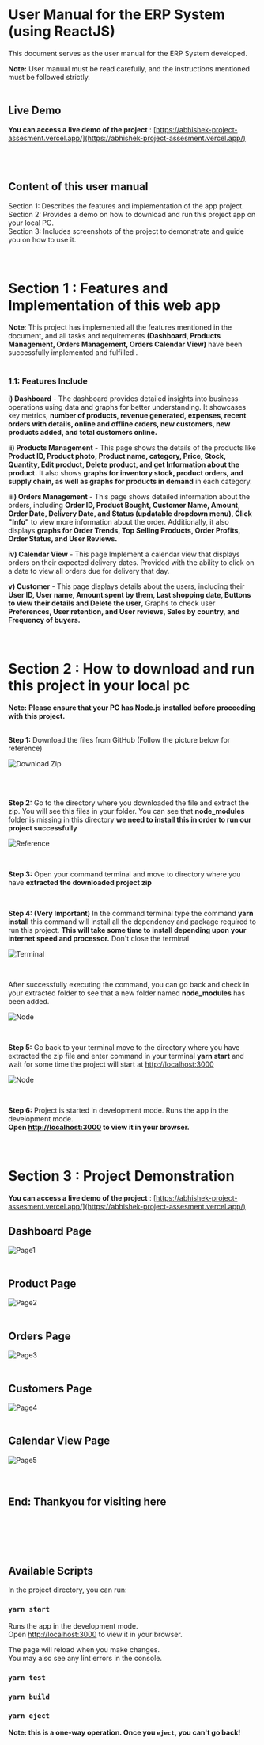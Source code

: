 # User Manual for the ERP System (using ReactJS)

This document serves as the user manual for the ERP System developed.

**Note:** User manual must be read carefully, and the instructions mentioned must be followed strictly.
<br/><br/>

## Live Demo

**You can access a live demo of the project** : [https://abhishek-project-assesment.vercel.app/](https://abhishek-project-assesment.vercel.app/) 

<br/><br/>


## Content of this user manual

Section 1: Describes the features and implementation of the app project.  
Section 2: Provides a demo on how to download and run this project app on your local PC.  
Section 3: Includes screenshots of the project to demonstrate and guide you on how to use it.
<br/><br/><br/>

# Section 1 : Features and Implementation of this web app 

**Note**: This project has implemented all the features mentioned in the document, and all tasks and requirements **(Dashboard, Products Management, Orders Management, Orders Calendar View)** have been successfully implemented and fulfilled .
<br/><br/>

### 1.1: Features Include

**i) Dashboard** - The dashboard provides detailed insights into business operations using data and graphs for better understanding. It showcases key metrics, **number of products, revenue generated, expenses, recent orders with details, online and offline orders, new customers, new products added, and total customers online.**

**ii) Products Management** - This page shows the details of the products like **Product ID, Product photo, Product name, category, Price, Stock, Quantity, Edit product, Delete product, and get Information about the product.** It also shows **graphs for inventory stock, product orders, and supply chain, as well as graphs for products in demand** in each category.

**iii) Orders Management** - This page shows detailed information about the orders, including **Order ID, Product Bought, Customer Name, Amount, Order Date, Delivery Date, and Status (updatable dropdown menu), Click "Info"** to view more information about the order. Additionally, it also displays **graphs for Order Trends, Top Selling Products, Order Profits, Order Status, and User Reviews.**

**iv) Calendar View** - This page Implement a calendar view that displays orders on their expected delivery dates. Provided with the ability to click on a date to view all orders due for delivery that day.

**v) Customer** - This page displays details about the users, including their **User ID, User name, Amount spent by them, Last shopping date, Buttons to view their details and Delete the user**, Graphs to check user **Preferences, User retention, and User reviews, Sales by country, and Frequency of buyers.**
<br/><br/><br/>

# Section 2 : How to download and run this project in your local pc 

**Note:** **Please ensure that your PC has Node.js installed before proceeding with this project.**
<br/><br/>

**Step 1:** Download the files from GitHub (Follow the picture below for reference)

![Download Zip](./pictures/downloadzip.png)

<br/><br/>

**Step 2:** Go to the directory where you downloaded the file and extract the zip. You will see this files in your folder. You can see that **node_modules** folder is missing in this directory **we need to install this in order to run our project successfully**

![Reference](./pictures/filesextracted.png)

<br/>

**Step 3:** Open your command terminal and move to directory where you have **extracted the downloaded project zip**

<br/>

**Step 4: (Very Important)** In the command terminal type the command **yarn install** this command will install all the dependency and package required to run this project. **This will take some time to install depending upon your internet speed and processor.** Don't close the terminal

![Terminal](./pictures/cmd.jpg)

<br/>

After successfully executing the command, you can go back and check in your extracted folder to see that a new folder named **node_modules** has been added.

![Node](./pictures/node_m.png)

<br/>

**Step 5:** Go back to your terminal move to the directory where you have extracted the zip file and enter command in your terminal **yarn start** and wait for some time the project will start at [http://localhost:3000](http://localhost:3000)

![Node](./pictures/demo.jpg)

<br/>

**Step 6:** Project is started in development mode. Runs the app in the development mode.\
**Open [http://localhost:3000](http://localhost:3000) to view it in your browser.**
<br/><br/><br/>

# Section 3 : Project Demonstration 


**You can access a live demo of the project** : [https://abhishek-project-assesment.vercel.app/](https://abhishek-project-assesment.vercel.app/) 




## Dashboard Page
![Page1](./pictures/page1.png)
<br/><br/>

## Product Page
![Page2](./pictures/page2.png)
<br/><br/>

## Orders Page
![Page3](./pictures/page3.png)
<br/><br/>

## Customers Page
![Page4](./pictures/page4.png)
<br/><br/>

## Calendar View Page
![Page5](./pictures/page5.png)
<br/><br/><br/>


## End: Thankyou for visiting here
<br/><br/><br/><br/>

## Available Scripts

In the project directory, you can run:

### `yarn start`

Runs the app in the development mode.\
Open [http://localhost:3000](http://localhost:3000) to view it in your browser.

The page will reload when you make changes.\
You may also see any lint errors in the console.

### `yarn test`

### `yarn build`

### `yarn eject`

**Note: this is a one-way operation. Once you `eject`, you can't go back!**

